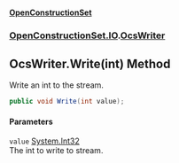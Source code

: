 #### [OpenConstructionSet](index.md 'index')
### [OpenConstructionSet.IO](index.md#OpenConstructionSet_IO 'OpenConstructionSet.IO').[OcsWriter](ZpKxsyHEFPikx37jMDDXsg.md 'OpenConstructionSet.IO.OcsWriter')
## OcsWriter.Write(int) Method
Write an int to the stream.  
```csharp
public void Write(int value);
```
#### Parameters
<a name='OpenConstructionSet_IO_OcsWriter_Write(int)_value'></a>
`value` [System.Int32](https://docs.microsoft.com/en-us/dotnet/api/System.Int32 'System.Int32')  
The int to write to stream.
  
